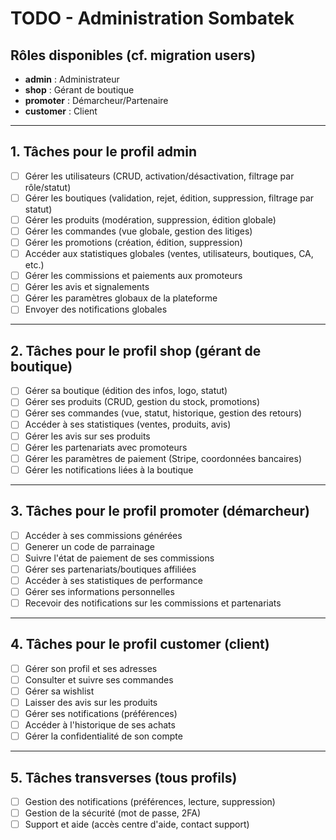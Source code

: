 # TODO - Administration Sombatek

## Rôles disponibles (cf. migration users)

- **admin** : Administrateur
- **shop** : Gérant de boutique
- **promoter** : Démarcheur/Partenaire
- **customer** : Client

---

## 1. Tâches pour le profil **admin**

- [ ] Gérer les utilisateurs (CRUD, activation/désactivation, filtrage par rôle/statut)
- [ ] Gérer les boutiques (validation, rejet, édition, suppression, filtrage par statut)
- [ ] Gérer les produits (modération, suppression, édition globale)
- [ ] Gérer les commandes (vue globale, gestion des litiges)
- [ ] Gérer les promotions (création, édition, suppression)
- [ ] Accéder aux statistiques globales (ventes, utilisateurs, boutiques, CA, etc.)
- [ ] Gérer les commissions et paiements aux promoteurs
- [ ] Gérer les avis et signalements
- [ ] Gérer les paramètres globaux de la plateforme
- [ ] Envoyer des notifications globales

---

## 2. Tâches pour le profil **shop** (gérant de boutique)

- [ ] Gérer sa boutique (édition des infos, logo, statut)
- [ ] Gérer ses produits (CRUD, gestion du stock, promotions)
- [ ] Gérer ses commandes (vue, statut, historique, gestion des retours)
- [ ] Accéder à ses statistiques (ventes, produits, avis)
- [ ] Gérer les avis sur ses produits
- [ ] Gérer les partenariats avec promoteurs
- [ ] Gérer les paramètres de paiement (Stripe, coordonnées bancaires)
- [ ] Gérer les notifications liées à la boutique

---

## 3. Tâches pour le profil **promoter** (démarcheur)

- [ ] Accéder à ses commissions générées
- [ ] Generer un code de parrainage  
- [ ] Suivre l'état de paiement de ses commissions
- [ ] Gérer ses partenariats/boutiques affiliées
- [ ] Accéder à ses statistiques de performance
- [ ] Gérer ses informations personnelles
- [ ] Recevoir des notifications sur les commissions et partenariats

---

## 4. Tâches pour le profil **customer** (client)

- [ ] Gérer son profil et ses adresses
- [ ] Consulter et suivre ses commandes
- [ ] Gérer sa wishlist
- [ ] Laisser des avis sur les produits
- [ ] Gérer ses notifications (préférences)
- [ ] Accéder à l'historique de ses achats
- [ ] Gérer la confidentialité de son compte

---

## 5. Tâches transverses (tous profils)

- [ ] Gestion des notifications (préférences, lecture, suppression)
- [ ] Gestion de la sécurité (mot de passe, 2FA)
- [ ] Support et aide (accès centre d'aide, contact support)
